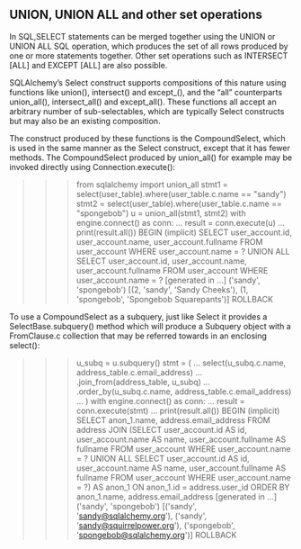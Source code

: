 ## UNION, UNION ALL and other set operations
In SQL,SELECT statements can be merged together using the UNION or UNION ALL SQL operation, which produces the set of all rows produced by one or more statements together. Other set operations such as INTERSECT [ALL] and EXCEPT [ALL] are also possible.

SQLAlchemy’s Select construct supports compositions of this nature using functions like union(), intersect() and except_(), and the “all” counterparts union_all(), intersect_all() and except_all(). These functions all accept an arbitrary number of sub-selectables, which are typically Select constructs but may also be an existing composition.

The construct produced by these functions is the CompoundSelect, which is used in the same manner as the Select construct, except that it has fewer methods. The CompoundSelect produced by union_all() for example may be invoked directly using Connection.execute():

>>> from sqlalchemy import union_all
>>> stmt1 = select(user_table).where(user_table.c.name == "sandy")
>>> stmt2 = select(user_table).where(user_table.c.name == "spongebob")
>>> u = union_all(stmt1, stmt2)
>>> with engine.connect() as conn:
...     result = conn.execute(u)
...     print(result.all())
BEGIN (implicit)
SELECT user_account.id, user_account.name, user_account.fullname
FROM user_account
WHERE user_account.name = ?
UNION ALL SELECT user_account.id, user_account.name, user_account.fullname
FROM user_account
WHERE user_account.name = ?
[generated in ...] ('sandy', 'spongebob')
[(2, 'sandy', 'Sandy Cheeks'), (1, 'spongebob', 'Spongebob Squarepants')]
ROLLBACK

To use a CompoundSelect as a subquery, just like Select it provides a SelectBase.subquery() method which will produce a Subquery object with a FromClause.c collection that may be referred towards in an enclosing select():

>>> u_subq = u.subquery()
>>> stmt = (
...     select(u_subq.c.name, address_table.c.email_address)
...     .join_from(address_table, u_subq)
...     .order_by(u_subq.c.name, address_table.c.email_address)
... )
>>> with engine.connect() as conn:
...     result = conn.execute(stmt)
...     print(result.all())
BEGIN (implicit)
SELECT anon_1.name, address.email_address
FROM address JOIN
  (SELECT user_account.id AS id, user_account.name AS name, user_account.fullname AS fullname
  FROM user_account
  WHERE user_account.name = ?
UNION ALL
  SELECT user_account.id AS id, user_account.name AS name, user_account.fullname AS fullname
  FROM user_account
  WHERE user_account.name = ?)
AS anon_1 ON anon_1.id = address.user_id
ORDER BY anon_1.name, address.email_address
[generated in ...] ('sandy', 'spongebob')
[('sandy', 'sandy@sqlalchemy.org'), ('sandy', 'sandy@squirrelpower.org'), ('spongebob', 'spongebob@sqlalchemy.org')]
ROLLBACK